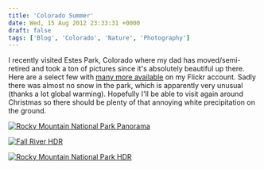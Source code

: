 ```yaml
---
title: 'Colorado Summer'
date: Wed, 15 Aug 2012 23:33:31 +0000
draft: false
tags: ['Blog', 'Colorado', 'Nature', 'Photography']
---
```


I recently visited Estes Park, Colorado where my dad has moved/semi-retired and took a ton of pictures since it's absolutely beautiful up there. Here are a select few with [many more available](https://www.flickr.com/photos/shiruken/sets/72157631087676880/) on my Flickr account. Sadly there was almost no snow in the park, which is apparently very unusual (thanks a lot global warming). Hopefully I'll be able to visit again around Christmas so there should be plenty of that annoying white precipitation on the ground. 

[![Rocky Mountain National Park Panorama](https://live.staticflickr.com/7258/7791430322_2c3f685ff3_b.jpg)](https://www.flickr.com/photos/shiruken/7791430322/ "Rocky Mountain National Park Panorama by Colin Sullender on Flickr")

[![Fall River HDR](https://live.staticflickr.com/8426/7791431698_692ea2ce5c_b.jpg)](http://www.flickr.com/photos/shiruken/7791431698/ "Fall River HDR by Colin Sullender on Flickr")

[![Rocky Mountain National Park HDR](https://live.staticflickr.com/7265/7791433974_836aff4392_b.jpg)](http://www.flickr.com/photos/shiruken/7791433974/ "Rocky Mountain National Park HDR by Colin Sullender on Flickr")